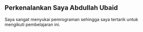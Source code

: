 ## Perkenalankan Saya Abdullah Ubaid

Saya sangat menyukai pemrograman sehingga saya tertarik untuk mengikuti pembelajaran ini.
